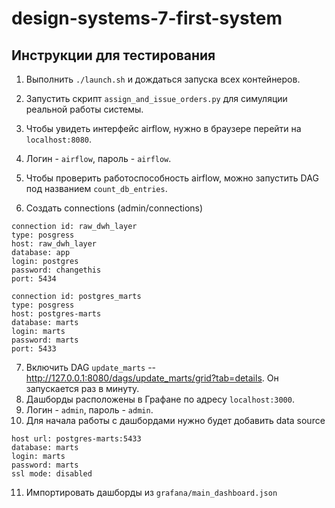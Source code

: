 # design-systems-7-first-system

## Инструкции для тестирования

1. Выполнить `./launch.sh` и дождаться запуска всех контейнеров.
2. Запустить скрипт `assign_and_issue_orders.py` для симуляции реальной работы системы.
3. Чтобы увидеть интерфейс airflow, нужно в браузере перейти на `localhost:8080`.
4. Логин - `airflow`, пароль - `airflow`.
5. Чтобы проверить работоспособность airflow, можно запустить DAG под названием `count_db_entries`.

6. Создать connections (admin/connections)
```
connection id: raw_dwh_layer
type: posgress
host: raw_dwh_layer
database: app
login: postgres
password: changethis
port: 5434
```

```
connection id: postgres_marts
type: posgress
host: postgres-marts
database: marts
login: marts
password: marts
port: 5433
```

7. Включить DAG `update_marts` -- http://127.0.0.1:8080/dags/update_marts/grid?tab=details. 
Он запускается раз в минуту.
8. Дашборды расположены в Графане по адресу `localhost:3000`. 
9. Логин - `admin`, пароль - `admin`.
10. Для начала работы с дашбордами нужно будет добавить data source

```
host url: postgres-marts:5433
database: marts
login: marts
password: marts
ssl mode: disabled
```

11. Импортировать дашборды из `grafana/main_dashboard.json`
